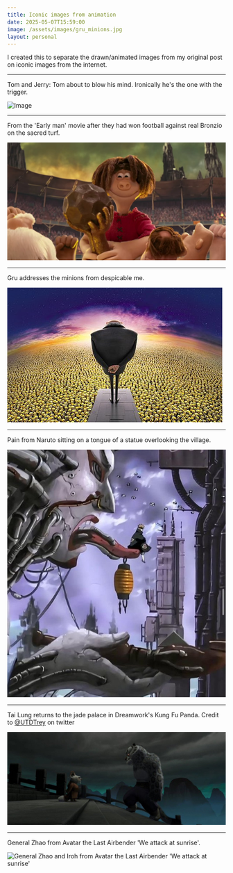 ```yaml
---
title: Iconic images from animation
date: 2025-05-07T15:59:00
image: /assets/images/gru_minions.jpg
layout: personal
---
```

I created this to separate the drawn/animated images from my original post on iconic images from the internet.

---

Tom and Jerry: Tom about to blow his mind. Ironically he's the one with the trigger.

![Image](https://pbs.twimg.com/media/Gn42Cb0WsAAb6Nr?format=png&name=small)

---

From the 'Early man' movie after they had won football against real Bronzio on the sacred turf.

![From the 'Early man' movie after they had won football against real Bronzio on the sacred turf.](/assets/images/early_man.png "'Early man' movie after they had won football against real Bronzio on the sacred turf.")

---

Gru addresses the minions from despicable me.

![Gru addresses the minions](/assets/images/gru_minions.jpg)

---

Pain from Naruto sitting on a tongue of a statue overlooking the village.

![Pain from Naruto](/assets/images/20250510-154131.png "Pain from Naruto")

---

Tai Lung returns to the jade palace in Dreamwork's Kung Fu Panda. Credit to [@UTDTrey](https://x.com/UTDTrey/status/1930753434598183125) on twitter

![Shifu looking at Tai Lung returns to the jade palace in Dreamwork's Kung Fu Panda](/assets/images/tai_lung_returns_to_shifu.jpeg "Master Shifu looking at Tai Lung returns to the jade palace in Dreamwork's Kung Fu Panda")

---

General Zhao from Avatar the Last Airbender 'We attack at sunrise'.

![General Zhao and Iroh from Avatar the Last Airbender 'We attack at sunrise'](https://pbs.twimg.com/media/GnM7K9NXoAAX3bE?format=jpg&name=small)
